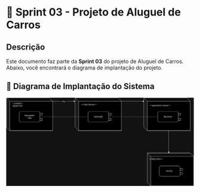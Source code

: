 # 🚀 Sprint 03 - Projeto de Aluguel de Carros

## Descrição

Este documento faz parte da **Sprint 03** do projeto de Aluguel de Carros. Abaixo, você encontrará o diagrama de implantação do projeto.

## 📝 Diagrama de Implantação do Sistema

<p align="center">
  <img src="../Lab02S03/imagens/diagram_implan_localiza.drawio.png" alt="Diagrama de Implantação" width="600">
</p>

